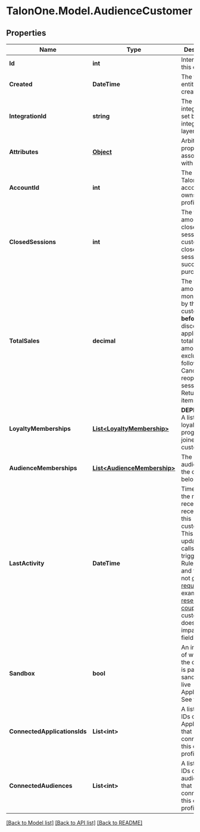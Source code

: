 # TalonOne.Model.AudienceCustomer
## Properties

Name | Type | Description | Notes
------------ | ------------- | ------------- | -------------
**Id** | **int** | Internal ID of this entity. | 
**Created** | **DateTime** | The time this entity was created. | 
**IntegrationId** | **string** | The integration ID set by your integration layer. | 
**Attributes** | [**Object**](.md) | Arbitrary properties associated with this item. | 
**AccountId** | **int** | The ID of the Talon.One account that owns this profile. | 
**ClosedSessions** | **int** | The total amount of closed sessions by a customer. A closed session is a successful purchase. | 
**TotalSales** | **decimal** | The total amount of money spent by the customer **before** discounts are applied.  The total sales amount excludes the following: - Cancelled or reopened sessions. - Returned items.  | 
**LoyaltyMemberships** | [**List&lt;LoyaltyMembership&gt;**](LoyaltyMembership.md) | **DEPRECATED** A list of loyalty programs joined by the customer.  | [optional] 
**AudienceMemberships** | [**List&lt;AudienceMembership&gt;**](AudienceMembership.md) | The audiences the customer belongs to. | [optional] 
**LastActivity** | **DateTime** | Timestamp of the most recent event received from this customer. This field is updated on calls that trigger the Rule Engine and that are not [dry requests](https://docs.talon.one/docs/dev/integration-api/dry-requests/#overlay).  For example, [reserving a coupon](https://docs.talon.one/integration-api#operation/createCouponReservation) for a customer doesn&#39;t impact this field.  | 
**Sandbox** | **bool** | An indicator of whether the customer is part of a sandbox or live Application. See the [docs](https://docs.talon.one/docs/product/applications/overview#application-environments).  | [optional] 
**ConnectedApplicationsIds** | **List&lt;int&gt;** | A list of the IDs of the Applications that are connected to this customer profile. | [optional] 
**ConnectedAudiences** | **List&lt;int&gt;** | A list of the IDs of the audiences that are connected to this customer profile. | [optional] 

[[Back to Model list]](../README.md#documentation-for-models) [[Back to API list]](../README.md#documentation-for-api-endpoints) [[Back to README]](../README.md)

